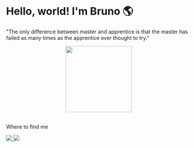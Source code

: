 # Hello, world! I'm Bruno 🌎

"The only difference between master and apprentice is that the master has failed as many times as the apprentice ever thought to try."
<br/>

<div align="center">
  <a href="https://github.com/brunoan99/brunoan99">
    <img height="180em" src="https://github-readme-stats.vercel.app/api/top-langs/?username=brunoan99&layout=compact&theme=dracula" />
  </a>
</div>
<br/>

<div>
  <p>Where to find me</p>
  <a href="brunoan99@gmail.com"> 
    <img src="https://img.shields.io/badge/Gmail-D14836?style=for-the-badge&logo=gmail&logoColor=white" />
  </a>
  <a href="https://www.linkedin.com/in/brunoandradedev/"> 
    <img src="https://img.shields.io/badge/LinkedIn-0077B5?style=for-the-badge&logo=linkedin&logoColor=white"/>
  </a>
</div>
<br/>
